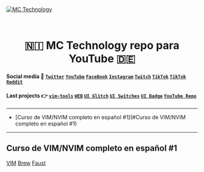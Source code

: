 [![MC Technology](https://github.com/mctechnology17/mctechnology17/blob/main/src/mctechnology_extendido.GIF)](https://www.youtube.com/channel/UC_mYh5PYPHBJ5YYUj8AIkcw)

<div align="center">
  <br> <h1> 🇳🇮 MC Technology repo para YouTube 🇩🇪  </h1>
</div>
<h4 align="left">
  <a>Social media 📲</a>
  <a href="https://twitter.com/mctechnology17" target="_blank"><code>Twitter</code></a>
  <a href="https://www.youtube.com/channel/UC_mYh5PYPHBJ5YYUj8AIkcw?view_as=subscriber" target="_blank"><code>YouTube</code></a>
  <a href="https://m.facebook.com/mctechnology17/" target="_blank"><code>FaceBook</code></a>
  <a href="https://www.instagram.com/mctechnology17/" target="_blank"><code>Instagram</code></a>
  <a href="https://www.twitch.tv/mctechnology17" target="_blank"><code>Twitch</code></a>
  <a href="https://www.tiktok.com/@mctechnology17" target="_blank"><code>TikTok</code></a>
  <a href="https://t.me/mctechnology" target="_blank"><code>TikTok</code></a>
  <a href="https://www.reddit.com/user/mctechnology17" target="_blank"><code>Reddit</code></a>
</h4>
<h4 align="left">
  <a>Last projects 👉</a>
  <a href="https://github.com/mctechnology17/vim-tools" target="_blank"><code>vim-tools</code></a>
  <a href="https://mctechnology17.com" target="_blank"><code>WEB</code></a>
  <a href="https://repo.packix.com/package/com.mctechnology.uiglitch/" target="_blank"><code>UI Glitch</code></a>
  <a href="https://repo.packix.com/package/com.mctechnology.uiswitches/" target="_blank"><code>UI Switches</code></a>
  <a href="https://repo.packix.com/package/com.mctechnology.uibadge/" target="_blank"><code>UI Badge</code></a>
  <a href="https://github.com/mctechnology17/youtube_repo_mc_technology" target="_blank"><code>YouTube Repo</code></a>
</h4>

----

- [Curso de VIM/NVIM completo en español #1](#Curso de VIM/NVIM completo en español #1)

----

## Curso de VIM/NVIM completo en español #1
[VIM](https://www.vim.org/download.php)
[Brew](https://formulae.brew.sh/formula/vim#default)
[Faust](https://github.com/martinth/mobverdb/blob/master/faust.txt)
